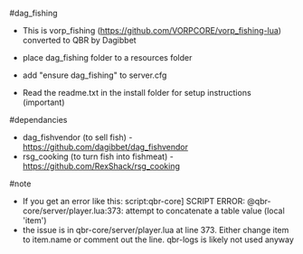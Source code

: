 #dag_fishing

- This is vorp_fishing (https://github.com/VORPCORE/vorp_fishing-lua) converted to QBR by Dagibbet

- place dag_fishing folder to a resources folder
- add "ensure dag_fishing" to server.cfg
- Read the readme.txt in the install folder for setup instructions (important)

#dependancies
- dag_fishvendor (to sell fish) - https://github.com/dagibbet/dag_fishvendor
- rsg_cooking (to turn fish into fishmeat) - https://github.com/RexShack/rsg_cooking


#note
- If you get an error like this:
  script:qbr-core] SCRIPT ERROR: @qbr-core/server/player.lua:373: attempt to concatenate a table value (local 'item')
- the issue is in qbr-core/server/player.lua at line 373. Either change item to item.name or comment out the line. qbr-logs is likely not used anyway
